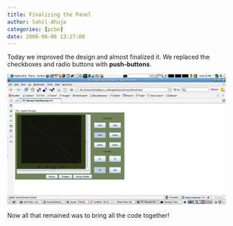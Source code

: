 ```yaml
---
title: Finalizing the Panel
author: Sahil Ahuja
categories: [pcbo]
date: 2006-06-06 13:27:00
---
```


Today we improved the design and almost finalized it. We replaced the checkboxes and radio buttons with <span style="font-weight:bold;">push-buttons</span>.
<!--more-->
![](/images/2006/Screenshot-7.png)

Now all that remained was to bring all the code together!